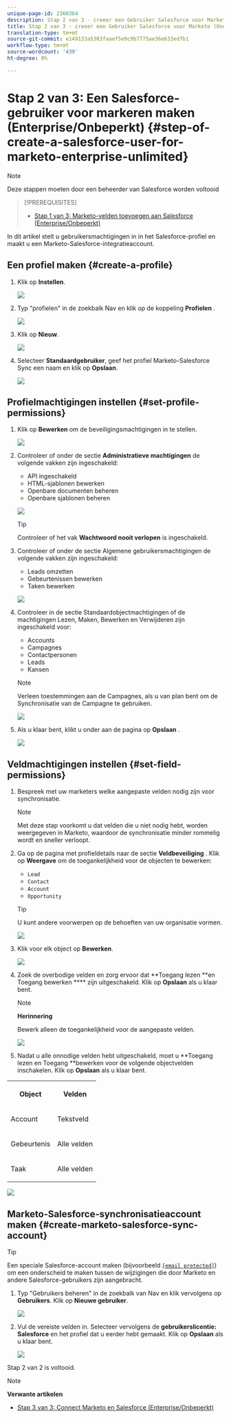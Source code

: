 ```yaml
---
unique-page-id: 2360364
description: Stap 2 van 3 - creeer een Gebruiker Salesforce voor Marketo (Onderneming/Onbeperkt) - Marketo Docs - de Documentatie van het Product
title: Stap 2 van 3 - creeer een Gebruiker Salesforce voor Marketo (Onderneming/Onbeperkt)
translation-type: tm+mt
source-git-commit: e149133a5383faaef5e9c9b7775ae36e633ed7b1
workflow-type: tm+mt
source-wordcount: '439'
ht-degree: 0%

---
```



# Stap 2 van 3: Een Salesforce-gebruiker voor markeren maken (Enterprise/Onbeperkt) {#step-of-create-a-salesforce-user-for-marketo-enterprise-unlimited}

>[!NOTE]
>
>Deze stappen moeten door een beheerder van Salesforce worden voltooid

>[!PREREQUISITES]
>
>* [Stap 1 van 3: Marketo-velden toevoegen aan Salesforce (Enterprise/Onbeperkt)](step-1-of-3-add-marketo-fields-to-salesforce-enterprise-unlimited.md)

>



In dit artikel stelt u gebruikersmachtigingen in in het Salesforce-profiel en maakt u een Marketo-Salesforce-integratieaccount.

## Een profiel maken {#create-a-profile}

1. Klik op **Instellen**.

   ![](assets/image2015-6-11-16-3a15-3a27.png)

1. Typ &quot;profielen&quot; in de zoekbalk Nav en klik op de koppeling **Profielen** .

   ![](assets/sfdc-profiles-hands.png)

1. Klik op **Nieuw**.

   ![](assets/image2014-12-9-9-3a19-3a15.png)

1. Selecteer **Standaardgebruiker**, geef het profiel Marketo-Salesforce Sync een naam en klik op **Opslaan**.

   ![](assets/image2014-12-9-9-3a19-3a22.png)

## Profielmachtigingen instellen {#set-profile-permissions}

1. Klik op **Bewerken** om de beveiligingsmachtigingen in te stellen.

   ![](assets/image2014-12-9-9-3a19-3a30.png)

1. Controleer of onder de sectie **Administratieve machtigingen** de volgende vakken zijn ingeschakeld:

   * API ingeschakeld
   * HTML-sjablonen bewerken
   * Openbare documenten beheren
   * Openbare sjablonen beheren

   ![](assets/image2014-12-9-9-3a19-3a38.png)

   >[!TIP]
   >
   >Controleer of het vak **Wachtwoord nooit verlopen** is ingeschakeld.

1. Controleer of onder de sectie Algemene gebruikersmachtigingen de volgende vakken zijn ingeschakeld:

   * Leads omzetten
   * Gebeurtenissen bewerken
   * Taken bewerken

   ![](assets/image2014-12-9-9-3a19-3a47.png)

1. Controleer in de sectie Standaardobjectmachtigingen of de machtigingen Lezen, Maken, Bewerken en Verwijderen zijn ingeschakeld voor:

   * Accounts
   * Campagnes
   * Contactpersonen
   * Leads
   * Kansen

   >[!NOTE]
   >
   >Verleen toestemmingen aan de Campagnes, als u van plan bent om de Synchronisatie van de Campagne te gebruiken.

   ![](assets/image2014-12-9-9-3a19-3a57.png)

1. Als u klaar bent, klikt u onder aan de pagina op **Opslaan** .

   ![](assets/image2014-12-9-9-3a20-3a5.png)

## Veldmachtigingen instellen {#set-field-permissions}

1. Bespreek met uw marketers welke aangepaste velden nodig zijn voor synchronisatie.

   >[!NOTE]
   >
   >Met deze stap voorkomt u dat velden die u niet nodig hebt, worden weergegeven in Marketo, waardoor de synchronisatie minder rommelig wordt en sneller verloopt.

1. Ga op de pagina met profieldetails naar de sectie **Veldbeveiliging** . Klik op **Weergave** om de toegankelijkheid voor de objecten te bewerken:

   * `Lead`
   * `Contact`
   * `Account`
   * `Opportunity`

   >[!TIP]
   >
   >U kunt andere voorwerpen op de behoeften van uw organisatie vormen.

   ![](assets/image2014-12-9-9-3a20-3a14.png)

1. Klik voor elk object op **Bewerken**.

   ![](assets/sfdc-sync-field-edit1.png)

1. Zoek de overbodige velden en zorg ervoor dat **Toegang lezen **en Toegang bewerken **** zijn uitgeschakeld. Klik op **Opslaan** als u klaar bent.

   >[!NOTE]
   >
   >**Herinnering**
   >
   >
   >Bewerk alleen de toegankelijkheid voor de aangepaste velden.

   ![](assets/sfdc-sync-field-edit2.png)

1. Nadat u alle onnodige velden hebt uitgeschakeld, moet u **Toegang lezen en Toegang **bewerken voor de volgende objectvelden inschakelen. Klik op **Opslaan** als u klaar bent.

<table> 
 <tbody> 
  <tr> 
   <th colspan="1" rowspan="1"><p>Object</p></th> 
   <th colspan="1" rowspan="1"><p>Velden</p></th> 
  </tr> 
  <tr> 
   <td colspan="1" rowspan="1"><p>Account</p></td> 
   <td colspan="1" rowspan="1"><p>Tekstveld</p></td> 
  </tr> 
  <tr> 
   <td colspan="1" rowspan="1"><p>Gebeurtenis</p></td> 
   <td colspan="1" rowspan="1"><p>Alle velden</p></td> 
  </tr> 
  <tr> 
   <td colspan="1" rowspan="1"><p>Taak</p></td> 
   <td colspan="1" rowspan="1"><p>Alle velden</p></td> 
  </tr> 
 </tbody> 
</table>

![](assets/sfdc-check-the-boxes.png)

## Marketo-Salesforce-synchronisatieaccount maken {#create-marketo-salesforce-sync-account}

>[!TIP]
>
>Een speciale Salesforce-account maken (bijvoorbeeld [`[email protected]`](http://docs.marketo.com/cdn-cgi/l/email-protection#89e4e8fbe2ecfde6c9f0e6fcfbeae6e4f9e8e7f0a7eae6e4)) om een onderscheid te maken tussen de wijzigingen die door Marketo en andere Salesforce-gebruikers zijn aangebracht.

1. Typ &quot;Gebruikers beheren&quot; in de zoekbalk van Nav en klik vervolgens op **Gebruikers**. Klik op **Nieuwe gebruiker**.

   ![](assets/sfdc-new-users.png)

1. Vul de vereiste velden in. Selecteer vervolgens de **gebruikerslicentie: Salesforce** en het profiel dat u eerder hebt gemaakt. Klik op **Opslaan** als u klaar bent.

   ![](assets/image2014-12-9-9-3a20-3a56.png)

Stap 2 van 2 is voltooid.

>[!NOTE]
>
>**Verwante artikelen**
>
>* [Stap 3 van 3: Connect Marketo en Salesforce (Enterprise/Onbeperkt)](step-3-of-3-connect-marketo-and-salesforce-enterprise-unlimited.md)

>



